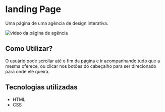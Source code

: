 # landing Page
 Uma página de uma agência de design interativa. 

<img src="./src/imagens/lp.video.gif" alt="video da página de agência">

## Como Utilizar?
O usuário pode scrollar até o fim da página e ir acompanhando tudo que a mesma oferece, ou clicar nos botões do cabeçalho para ser direcionado para onde ele queira.

## Tecnologias utilizadas
- HTML
- CSS
